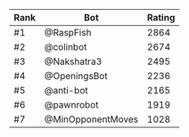 Rank|Bot|Rating
---|---|---
#1|@RaspFish|2864
#2|@colinbot|2674
#3|@Nakshatra3|2495
#4|@OpeningsBot|2236
#5|@anti-bot|2165
#6|@pawnrobot|1919
#7|@MinOpponentMoves|1028
